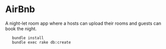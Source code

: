 # AirBnb


A night-let room  app where a  hosts can upload their rooms and guests can book the night. 

``` git clone && cd ./AirBnb
   bundle install
   bundle exec rake db:create
```
